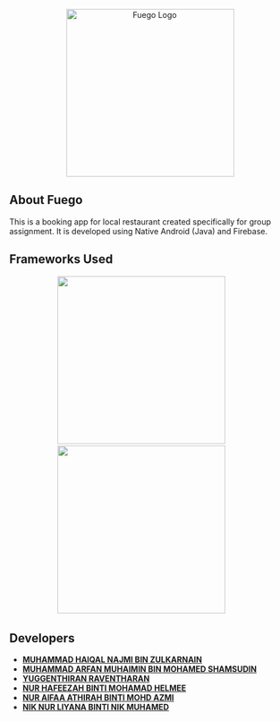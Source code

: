 <p align="center">
<img src="main/res/mipmap-hdpi/ic_fuego_foreground.png" width="300" alt="Fuego Logo"> 
</p>

## About Fuego

This is a booking app for local restaurant created specifically for group assignment. It is developed using Native Android (Java) and Firebase.

## Frameworks Used

<p align="center">
<img src="https://1000logos.net/wp-content/uploads/2020/09/Java-Logo.png" width="300" />
    &nbsp; &nbsp; &nbsp; &nbsp;
<img src="https://upload.wikimedia.org/wikipedia/commons/b/bd/Firebase_Logo.png" width="300" />
    &nbsp; &nbsp; &nbsp; &nbsp;
</p>

## Developers

- **[MUHAMMAD HAIQAL NAJMI BIN ZULKARNAIN](https://github.com/HaiqalNajmi)**
- **[MUHAMMAD ARFAN MUHAIMIN BIN MOHAMED SHAMSUDIN](https://github.com/muhdarfan)**
- **[YUGGENTHIRAN RAVENTHARAN]()**
- **[NUR HAFEEZAH BINTI MOHAMAD HELMEE]()**
- **[NUR AIFAA ATHIRAH BINTI MOHD AZMI]()**
- **[NIK NUR LIYANA BINTI NIK MUHAMED]()**
